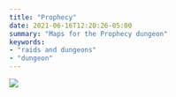 ```yaml
---
title: "Prophecy"
date: 2021-06-16T12:20:26-05:00
summary: "Maps for the Prophecy dungeon"
keywords:
- "raids and dungeons"
- "dungeon"
---
```


![](/prophecy/wasteland.png)

